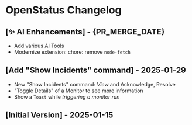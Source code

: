 # OpenStatus Changelog

## [✨ AI Enhancements] - {PR_MERGE_DATE}

- Add various AI Tools 
- Modernize extension: chore: remove `node-fetch`

## [Add "Show Incidents" command] - 2025-01-29

- New "Show Incidents" command: _View_ and Acknowledge, Resolve
- "Toggle Details" of a Monitor to see more information
- Show a `Toast` while _triggering a monitor run_

## [Initial Version] - 2025-01-15